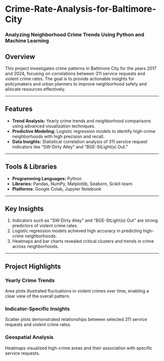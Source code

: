 # Crime-Rate-Analysis-for-Baltimore-City
### Analyzing Neighborhood Crime Trends Using Python and Machine Learning  

## Overview  
This project investigates crime patterns in Baltimore City for the years 2017 and 2024, focusing on correlations between 311 service requests and violent crime rates. The goal is to provide actionable insights for policymakers and urban planners to improve neighborhood safety and allocate resources effectively.

---

## Features  
- **Trend Analysis:** Yearly crime trends and neighborhood comparisons using advanced visualization techniques.  
- **Predictive Modeling:** Logistic regression models to identify high-crime neighborhoods with high precision and recall.  
- **Data Insights:** Statistical correlation analysis of 311 service request indicators like “SW-Dirty Alley” and “BGE-StLight(s) Out.”  

---

## Tools & Libraries  
- **Programming Languages:** Python  
- **Libraries:** Pandas, NumPy, Matplotlib, Seaborn, Scikit-learn  
- **Platforms:** Google Colab, Jupyter Notebook  

---

## Key Insights  
1. Indicators such as "SW-Dirty Alley" and "BGE-StLight(s) Out" are strong predictors of violent crime rates.  
2. Logistic regression models achieved high accuracy in predicting high-crime neighborhoods.  
3. Heatmaps and bar charts revealed critical clusters and trends in crime across neighborhoods.  

---

## Project Highlights  
### **Yearly Crime Trends**  
Area plots illustrated fluctuations in violent crimes over time, enabling a clear view of the overall pattern.  

### **Indicator-Specific Insights**  
Scatter plots demonstrated relationships between selected 311 service requests and violent crime rates.  

### **Geospatial Analysis**  
Heatmaps visualized high-crime areas and their association with specific service requests.  
